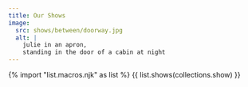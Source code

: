 ```yaml
---
title: Our Shows
image:
  src: shows/between/doorway.jpg
  alt: |
    julie in an apron,
    standing in the door of a cabin at night
---
```


{% import "list.macros.njk" as list %}
{{ list.shows(collections.show) }}
